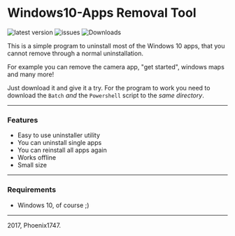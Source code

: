 # Windows10-Apps Removal Tool
![latest version](https://img.shields.io/github/release/aperture-diversion/windows10-apps.svg) ![issues](https://img.shields.io/github/issues/aperture-diversion/windows10-apps.svg) ![Downloads](https://img.shields.io/github/downloads/aperture-diversion/windows10-apps/latest/total.svg)

This is a simple program to uninstall most of the Windows 10 apps, that you cannot remove through a normal uninstallation.

For example you can remove the camera app, "get started", windows maps and many more!



Just download it and give it a try. For the program to work you need to download the ```Batch``` *and* the ```Powershell``` script to the *same directory*.

---

### Features

* Easy to use uninstaller utility
* You can uninstall single apps
* You can reinstall all apps again
* Works offline
* Small size

---

### Requirements

* Windows 10, of course ;)

---

2017, Phoenix1747.
